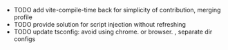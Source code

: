 - TODO add vite-compile-time back for simplicity of contribution, merging profile
- TODO provide solution for script injection without refreshing
- TODO update tsconfig: avoid using chrome. or browser. , separate dir configs
